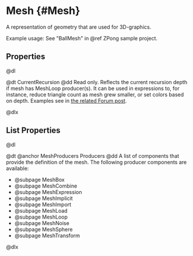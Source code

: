 # Mesh {#Mesh}

A representation of geometry that are used for 3D-graphics.

Example usage: See "BallMesh" in @ref ZPong sample project.

## Properties

@dl

@dt CurrentRecursion
@dd Read only. Reflects the current recursion depth if mesh has MeshLoop producer(s). It can be used in expressions to, for instance, reduce triangle count as mesh grew smaller, or set colors based on depth. Examples see in [the related Forum post](http://www.emix8.org/forum/viewtopic.php?p=2588#p2588).

@dlx

## List Properties

@dl

@dt @anchor MeshProducers Producers
@dd A list of components that provide the definition of the mesh. The following producer components are available:

* @subpage MeshBox
* @subpage MeshCombine
* @subpage MeshExpression
* @subpage MeshImplicit
* @subpage MeshImport
* @subpage MeshLoad
* @subpage MeshLoop
* @subpage MeshNoise
* @subpage MeshSphere
* @subpage MeshTransform

@dlx
